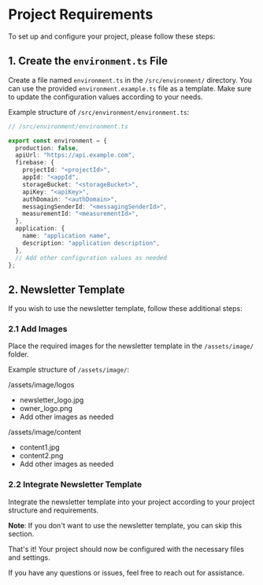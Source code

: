 # Project Requirements

To set up and configure your project, please follow these steps:

## 1. Create the `environment.ts` File

Create a file named `environment.ts` in the `/src/environment/` directory. You can use the provided `environment.example.ts` file as a template. Make sure to update the configuration values according to your needs.

Example structure of `/src/environment/environment.ts`:

```typescript
// /src/environment/environment.ts

export const environment = {
  production: false,
  apiUrl: "https://api.example.com",
  firebase: {
    projectId: "<projectId>",
    appId: "<appId",
    storageBucket: "<storageBucket>",
    apiKey: "<apiKey>",
    authDomain: "<authDomain>",
    messagingSenderId: "<messagingSenderId>",
    measurementId: "<measurementId>",
  },
  application: {
    name: "application name",
    description: "application description",
  },
  // Add other configuration values as needed
};
```

## 2. Newsletter Template

If you wish to use the newsletter template, follow these additional steps:

### 2.1 Add Images

Place the required images for the newsletter template in the `/assets/image/` folder.

Example structure of `/assets/image/`:

/assets/image/logos

- newsletter_logo.jpg
- owner_logo.png
- Add other images as needed

/assets/image/content

- content1.jpg
- content2.png
- Add other images as needed

### 2.2 Integrate Newsletter Template

Integrate the newsletter template into your project according to your project structure and requirements.

**Note**: If you don't want to use the newsletter template, you can skip this section.

That's it! Your project should now be configured with the necessary files and settings.

If you have any questions or issues, feel free to reach out for assistance.
